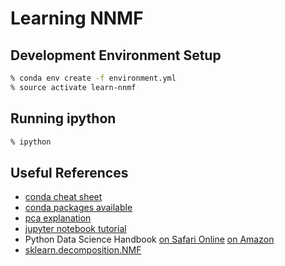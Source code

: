 # Learning NNMF

## Development Environment Setup

```bash
% conda env create -f environment.yml
% source activate learn-nnmf
```

## Running ipython

```bash
% ipython
```

## Useful References

- [conda cheat sheet](https://conda.io/docs/_downloads/conda-cheatsheet.pdf)
- [conda packages available](https://docs.anaconda.com/anaconda/packages/py3.6_osx-64)
- [pca explanation](https://jakevdp.github.io/PythonDataScienceHandbook/05.09-principal-component-analysis.html)
- [jupyter notebook tutorial](https://www.datacamp.com/community/tutorials/tutorial-jupyter-notebook)
- Python Data Science Handbook [on Safari Online](https://www.safaribooksonline.com/library/view/python-data-science/9781491912126/) [on Amazon](https://www.amazon.com/Python-Data-Science-Handbook-Essential/dp/1491912057)
- [sklearn.decomposition.NMF](http://scikit-learn.org/stable/modules/generated/sklearn.decomposition.NMF.html)
